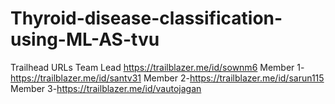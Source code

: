 # Thyroid-disease-classification-using-ML-AS-tvu
Trailhead URLs
Team Lead https://trailblazer.me/id/sownm6
Member 1-https://trailblazer.me/id/santv31
Member 2-https://trailblazer.me/id/sarun115
Member 3-https://trailblazer.me/id/vautojagan
